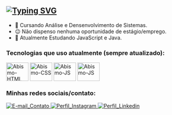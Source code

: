 ## [![Typing SVG](https://readme-typing-svg.demolab.com?font=Montserrat&weight=700&pause=1000&color=FFFFFF&width=470&lines=Ol%C3%A1%2C+me+chamo+Wellington+%22AbismoDev%22+%F0%9F%91%8B;Desenvolvedor+Front-End+Web+%F0%9F%91%A8%E2%80%8D%F0%9F%92%BB;Usando+HTML5%2C+CSS3+e+JavaScript+%E2%9C%8D)](https://git.io/typing-svg)

- 🔭 Cursando Análise e Densenvolvimento de Sistemas.
- 😉 Não dispenso nenhuma oportunidade de estágio/emprego.
- 🌱 Atualmente Estudando JavaScript e Java.

### Tecnologias que uso atualmente (sempre atualizado):

<!-- Icons das Tecnologias que uso -->
<div style="display: inline-block">
  <img align="center" title="HTML5" alt="Abismo-HTML" height="50" width="60" src="https://cdn.jsdelivr.net/gh/devicons/devicon/icons/html5/html5-original.svg"/>
  <img align="center" title="CSS3" alt="Abismo-CSS" height="50" width="60" src="https://cdn.jsdelivr.net/gh/devicons/devicon/icons/css3/css3-original.svg"/>
  <img align="center" title="JavaScript" alt="Abismo-JS" height="50" width="60" src="https://cdn.jsdelivr.net/gh/devicons/devicon/icons/javascript/javascript-original.svg"/>
  <img align="center" title="JavaScript" alt="Abismo-JS" height="50" width="60" src="https://cdn.jsdelivr.net/gh/devicons/devicon/icons/java/java-original-wordmark.svg"/>  
  <!--<img align="center" title="JavaScript" alt="Abismo-ReactJS" height="50" width="60" src="https://cdn.jsdelivr.net/gh/devicons/devicon/icons/react/react-original-wordmark.svg" />-->          
</div>
<!---->

### Minhas redes sociais/contato:

<!-- Icons de contato -->
<div>
  <a href="mailto:wsrosolen@gmail.com" target="_blank">
    <img title="E-mail de contato" alt="E-mail_Contato" src="https://img.shields.io/badge/Gmail-D14836?style=for-the-badge&logo=gmail&logoColor=white">
  </a>
  <a href="https://www.instagram.com/welli.18" target="_blank">
    <img title="Instagram" alt="Perfil_Instagram" src="https://img.shields.io/badge/Instagram-E4405F?style=for-the-badge&logo=instagram&logoColor=white">
  </a>
  <a href="https://www.linkedin.com/in/abismodev/">
    <img title="Meu Linkedin" alt="Perfil_Linkedin" src="https://img.shields.io/badge/LinkedIn-0077B5?style=for-the-badge&logo=linkedin&logoColor=white">
  </a>
</div>
<!---->

<br>

<!-- Aqui fica os stats
<div>
  <img height="180em" align="center" src="https://github-readme-stats.vercel.app/api?username=abismodev&&show_icons=true&theme=radical" />
  <img height="180em" align="center" src="https://github-readme-stats.vercel.app/api/top-langs/?username=abismodev&layout=compact&theme=radical" />
</div>
-->
